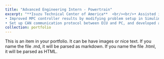 ```yaml
---
title: "Advanced Engineering Intern - Powertrain"
excerpt: "**Isuzu Technical Center of America**  <br/><br/>• Assisted in the development (MiL/HiL) of the temperature control of the after-treatment system (ATS) of a commercial diesel engine using Model Predictive Control (MPC) to reduce NOx emissions and optimize fuel injection <br/>
• Improved MPC controller results by modifying problem setup in Simulink and modifying the problem formulation for the real-time custom solver tool FORCESPRO, bringing the results closer to the baseline <br/>
• Set up CAN communication protocol between ECU and PC, and developed and flashed MPC control algorithm on ECU for HiL testing"
collection: portfolio
---
```


This is an item in your portfolio. It can be have images or nice text. If you name the file .md, it will be parsed as markdown. If you name the file .html, it will be parsed as HTML. 
